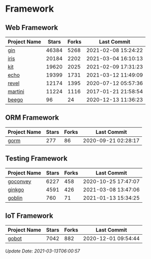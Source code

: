 # Framework

## Web Framework
| Project Name | Stars | Forks | Last Commit |
| ------------ | ----- | ----- | ----------- |
| [gin](https://github.com/gin-gonic/gin) | 46384 | 5268 | 2021-02-08 15:24:22 |
| [iris](https://github.com/kataras/iris) | 20184 | 2202 | 2021-03-04 16:10:13 |
| [kit](https://github.com/go-kit/kit) | 19620 | 2025 | 2021-02-09 17:31:23 |
| [echo](https://github.com/labstack/echo) | 19399 | 1731 | 2021-03-12 11:49:09 |
| [revel](https://github.com/revel/revel) | 12174 | 1395 | 2020-07-12 05:57:36 |
| [martini](https://github.com/go-martini/martini) | 11224 | 1116 | 2017-01-21 21:58:54 |
| [beego](https://github.com/astaxie/beego) | 96 | 24 | 2020-12-13 11:36:23 |

## ORM Framework
| Project Name | Stars | Forks | Last Commit |
| ------------ | ----- | ----- | ----------- |
| [gorm](https://github.com/jinzhu/gorm) | 277 | 86 | 2020-09-21 02:28:17 |

## Testing Framework
| Project Name | Stars | Forks | Last Commit |
| ------------ | ----- | ----- | ----------- |
| [goconvey](https://github.com/smartystreets/goconvey) | 6227 | 458 | 2020-10-25 17:47:07 |
| [ginkgo](https://github.com/onsi/ginkgo) | 4591 | 426 | 2021-03-08 13:47:06 |
| [goblin](https://github.com/franela/goblin) | 760 | 71 | 2021-01-13 15:34:25 |

## IoT Framework
| Project Name | Stars | Forks | Last Commit |
| ------------ | ----- | ----- | ----------- |
| [gobot](https://github.com/hybridgroup/gobot) | 7042 | 882 | 2020-12-01 09:54:44 |

*Update Date: 2021-03-13T06:00:57*